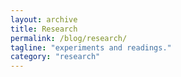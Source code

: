 ```yaml
---
layout: archive
title: Research
permalink: /blog/research/
tagline: "experiments and readings."
category: "research"
---
```

